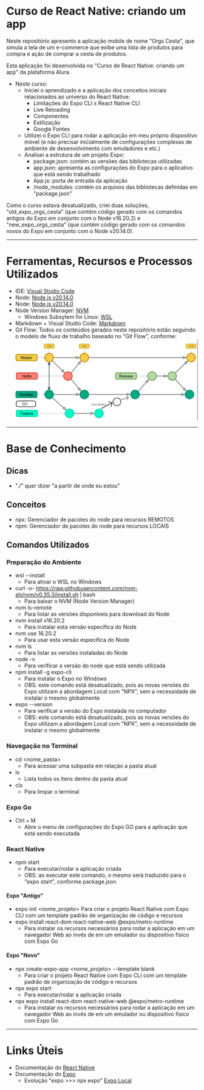 # Curso de React Native: criando um app
Neste repositório apresento a aplicação mobile de nome "Orgs Cesta", que simula a tela de um e-commerce que exibe uma lista de produtos para compra e ação de comprar a cesta de produtos.

Esta aplicação foi desenvolvida no "Curso de React Native: criando um app" da plataforma Alura.
- Neste curso:
  - Iniciei o aprendizado e a aplicação dos conceitos iniciais relacionados ao universo do React Native:
    - Limitações do Expo CLI x React Native CLI
    - Live Reloading
    - Componentes
    - Estilização
    - Google Fontes
  - Utilizei o Expo CLI para rodar a aplicação em meu próprio dispositivo móvel (e não precisar inicialmente de configurações complexas de ambiente de desenvolvimento com emuladores e etc.)
  - Analisei a estrutura de um projeto Expo:
    - package.json: contém as versões das bibliotecas utilizadas
    - app.json: apresenta as configurações do Expo para o aplicativo que está sendo trabalhado
    - App.js: porta de entrada da aplicação
    - /node_modules: contém os arquivos das bibliotecas definidas em "package.json"

Como o curso estava desatualizado, criei duas soluções, "old_expo_orgs_cesta" (que contém código gerado com os comandos antigos do Expo em conjunto com o Node v16.20.2) e "new_expo_orgs_cesta" (que contém código gerado com os comandos novos do Expo em conjunto com o Node v20.14.0).

---

# Ferramentas, Recursos e Processos Utilizados
- IDE: [Visual Studio Code](https://code.visualstudio.com/)
- Node: [Node.js v20.14.0](https://nodejs.org/en)
- Node: [Node.js v20.14.0](https://nodejs.org/en)
- Node Version Manager: [NVM](https://github.com/nvm-sh/nvm?tab=readme-ov-file#node-version-manager---)
  - Windows Subsytem for Linux: [WSL](https://learn.microsoft.com/pt-br/windows/wsl/install)
- Markdown + Visual Studio Code: [Markdown](https://code.visualstudio.com/docs/languages/markdown)
- Git Flow: Todos os conteúdos gerados neste repositório estão seguindo o modelo de fluxo de trabalho baseado no "Git Flow", conforme:
![Git Flow](./readme-images/gitflow.png)

---

# Base de Conhecimento
## Dicas
- "./" quer dizer "a partir de onde eu estou"

## Conceitos
- npx: Gerenciador de pacotes do node para recursos REMOTOS
- npm: Gerenciador de pacotes do node para recursos LOCAIS

## Comandos Utilizados
### Preparação do Ambiente
- wsl --install
  - Para ativar o WSL no Windows
- curl -o- https://raw.githubusercontent.com/nvm-sh/nvm/v0.35.3/install.sh | bash
  - Para baixar o NVM (Node Version Manager)
- nvm ls-remote
  - Para listar as versões disponíveis para download do Node
- nvm install v16.20.2
  - Para instalar esta versão específica do Node
- nvm use 16.20.2
  - Para usar esta versão específica do Node
- nvm ls
  - Para listar as versões instaladas do Node
- node -v
  - Para verificar a versão do node que está sendo utilizada
- npm install -g expo-cli
  - Para instalar o Expo no Windows
  - OBS: este comando está desatualizado, pois as novas versões do Expo utilizam a abordagem Local com "NPX", sem a necessidade de instalar o mesmo globalmente
- expo --version
  - Para verificar a versão do Expo instalada no computador
  - OBS: este comando está desatualizado, pois as novas versões do Expo utilizam a abordagem Local com "NPX", sem a necessidade de instalar o mesmo globalmente

### Navegação no Terminal
- cd <nome_pasta>
  - Para acessar uma subpasta em relação a pasta atual
- ls
  - Lista todos os itens dentro da pasta atual
- cls
  - Para limpar o terminal

### Expo Go
- Ctrl + M
  - Abre o menu de configurações do Expo GO para a aplicação que está sendo executada

### React Native
- npm start
  - Para executar/rodar a aplicação criada
  - OBS: ao executar este comando, o mesmo será traduzido para o "expo start", conforme package.json

#### Expo "Antigo"
- expo init <nome_projeto>
   Para criar o projeto React Native com Expo CLI com um template padrão de organização de código e recursos
- expo install react-dom react-native-web @expo/metro-runtime
  - Para instalar os recursos necessários para rodar a aplicação em um navegador Web ao invés de em um emulador ou dispositivo físico com Expo Go

#### Expo "Novo"
- npx create-expo-app <nome_projeto> --template blank
  - Para criar o projeto React Native com Expo CLI com um template padrão de organização de código e recursos
- npx expo start
  - Para executar/rodar a aplicação criada
- npx expo install react-dom react-native-web @expo/metro-runtime
  - Para instalar os recursos necessários para rodar a aplicação em um navegador Web ao invés de em um emulador ou dispositivo físico com Expo Go

---

# Links Úteis
- Documentação do [React Native](https://reactnative.dev/docs/getting-started)
- Documentação do [Expo](https://docs.expo.dev/tutorial/introduction/)
  - Evolução "expo >>> npx expo" [Expo Local](https://blog.expo.dev/the-new-expo-cli-f4250d8e3421)